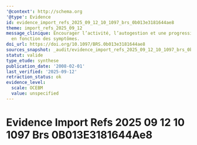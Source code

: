 ```yaml
---
'@context': http://schema.org
'@type': Evidence
id: evidence_import_refs_2025_09_12_10_1097_brs_0b013e3181644ae8
theme: import_refs_2025_09_12
message_clinique: Encourager l’activité, l’autogestion et une progression graduée
  en fonction des symptômes.
doi_url: https://doi.org/10.1097/BRS.0b013e3181644ae8
sources_snapshot: _audit/evidence_import_refs_2025_09_12_10_1097_brs_0b013e3181644ae8.json
statut: valide
type_etude: synthese
publication_date: '2008-02-01'
last_verified: '2025-09-12'
retraction_status: ok
evidence_level:
  scale: OCEBM
  value: unspecified
---
```

# Evidence Import Refs 2025 09 12 10 1097 Brs 0B013E3181644Ae8

